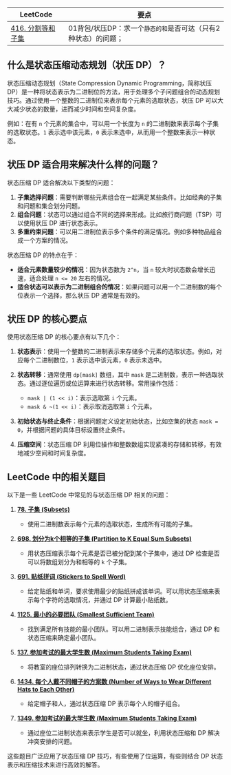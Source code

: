 |LeetCode|要点|
|--------------------------------|--------------------------------|
|[416. 分割等和子集][github-leetcode-0416]|01背包/状压DP：求一个`静态的和`是否可达（只有2种状态）的问题；|




## 什么是状态压缩动态规划（状压 DP）？

状态压缩动态规划（State Compression Dynamic Programming，简称状压 DP）是一种将状态表示为二进制位的方法，用于处理多个子问题组合的动态规划技巧。通过使用一个整数的二进制位来表示每个元素的选取状态，状压 DP 可以大大减少状态的数量，进而减少时间和空间复杂度。

例如：在有 `n` 个元素的集合中，可以用一个长度为 `n` 的二进制数来表示每个子集的选取状态。`1` 表示选中该元素，`0` 表示未选中，从而用一个整数来表示一种状态。

## 状压 DP 适合用来解决什么样的问题？

状态压缩 DP 适合解决以下类型的问题：

1. **子集选择问题**：需要判断哪些元素组合在一起满足某些条件。比如经典的子集和问题和集合划分问题。
2. **组合问题**：状态可以通过组合不同的选择来形成。比如旅行商问题（TSP）可以使用状压 DP 进行状态表示。
3. **多重约束问题**：可以用二进制位表示多个条件的满足情况。例如多种物品组合成一个方案的情况。

状态压缩 DP 的特点在于：
- **适合元素数量较少的情况**：因为状态数为 `2^n`，当 `n` 较大时状态数会增长迅速，适合处理 `n <= 20` 左右的情况。
- **适合状态可以表示为二进制组合的情况**：如果问题可以用一个二进制数的每个位表示一个选择，那么状压 DP 通常是有效的。

## 状压 DP 的核心要点

使用状态压缩 DP 的核心要点有以下几个：

1. **状态表示**：使用一个整数的二进制表示来存储多个元素的选取状态。例如，对应每个二进制数位，`1` 表示选中该元素，`0` 表示未选中。
  
2. **状态转移**：通常使用 `dp[mask]` 数组，其中 `mask` 是二进制数，表示一种选取状态。通过逐位遍历或位运算来进行状态转移。常用操作包括：
   - `mask | (1 << i)`：表示选取第 `i` 个元素。
   - `mask & ~(1 << i)`：表示取消选取第 `i` 个元素。
   
3. **初始状态与终止条件**：根据问题定义设定初始状态，比如空集的状态 `mask = 0`，并根据问题的具体目标设置终止条件。

4. **压缩空间**：状态压缩 DP 利用位操作和整数数组实现紧凑的存储和转移，有效地减少空间和时间复杂度。

## LeetCode 中的相关题目

以下是一些 LeetCode 中常见的与状态压缩 DP 相关的问题：

1. **[78. 子集 (Subsets)](https://leetcode.com/problems/subsets/)**
   - 使用二进制数表示每个元素的选取状态，生成所有可能的子集。

2. **[698. 划分为k个相等的子集 (Partition to K Equal Sum Subsets)](https://leetcode.com/problems/partition-to-k-equal-sum-subsets/)**
   - 用状态压缩表示每个元素是否已被分配到某个子集中，通过 DP 检查是否可以将数组划分为和相等的 `k` 个子集。

3. **[691. 贴纸拼词 (Stickers to Spell Word)](https://leetcode.com/problems/stickers-to-spell-word/)**
   - 给定贴纸和单词，要求使用最少的贴纸拼成该单词。可以用状态压缩来表示每个字符的选取情况，并通过 DP 计算最小贴纸数。

4. **[1125. 最小的必要团队 (Smallest Sufficient Team)](https://leetcode.com/problems/smallest-sufficient-team/)**
   - 找到满足所有技能的最小团队。可以用二进制表示技能组合，通过 DP 和状态压缩来确定最小团队。

5. **[137. 参加考试的最大学生数 (Maximum Students Taking Exam)](https://leetcode.com/problems/maximum-students-taking-exam/)**
   - 将教室的座位排列转换为二进制状态，通过状态压缩 DP 优化座位安排。

6. **[1434. 每个人戴不同帽子的方案数 (Number of Ways to Wear Different Hats to Each Other)](https://leetcode.com/problems/number-of-ways-to-wear-different-hats-to-each-other/)**
   - 给定帽子和人，通过状态压缩 DP 表示每个人的帽子组合。

7. **[1349. 参加考试的最大学生数 (Maximum Students Taking Exam)](https://leetcode.com/problems/maximum-students-taking-exam/)**
   - 通过座位二进制状态来表示学生是否可以就坐，利用状态压缩和 DP 解决冲突安排的问题。

这些题目广泛应用了状态压缩 DP 技巧，有些使用了位运算，有些则结合 DP 状态表示和压缩技术来进行高效的解答。


[github-leetcode-0416]: ../../0416.%20Partition%20Equal%20Subset%20Sum/0416_canPartition.h
